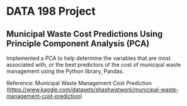 # DATA 198 Project
## Municipal Waste Cost Predictions Using Principle Component Analysis (PCA) 

Implemented a PCA to help determine the variables that are most associated with, or the best predictors of the cost of municipal waste management using the Python library, Pandas. 

Reference: Municipal Waste Management Cost Prediction (https://www.kaggle.com/datasets/shashwatwork/municipal-waste-management-cost-prediction)
